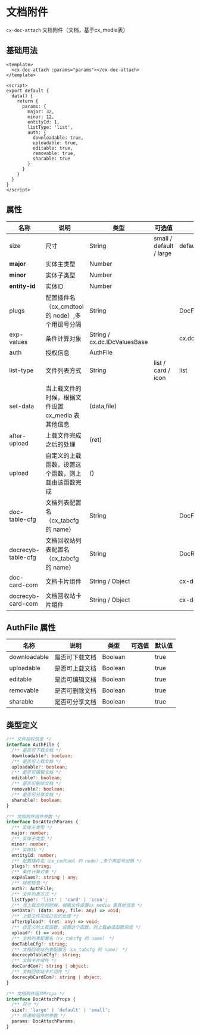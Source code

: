 # 文档附件

`cx-doc-attach` 文档附件（文档，基于cx_media表）

## 基础用法

```vue
<template>
  <cx-doc-attach :params="params"></cx-doc-attach>
</template>

<script>
export default {
  data() {
    return {
      params: {
        major: 32,
        minor: 12,
        entityId: 1,
        listType: 'list',
        auth: {
          downloadable: true,
          uploadable: true,
          editable: true,
          removable: true,
          sharable: true
        }
      }
    }
  }
}
</script>
```

## 属性

| 名称 | 说明 | 类型 | 可选值 | 默认值 |
| --- | ---- | ---- | ----- | ----- |
| size | 尺寸 | String | small / default / large | default |
| **major** | 实体主类型 | Number | | |
| **minor** | 实体子类型 | Number | | |
| **entity-id** | 实体ID | Number | | |
| plugs | 配置插件名（cx_cmdtool 的 node）,多个用逗号分隔 | String | | DocFile |
| exp-values | 条件计算对象 | String / cx.dc.IDcValuesBase | | cx.dc.DocFileValues |
| auth | 授权信息 | AuthFile | | |
| list-type | 文件列表方式 | String | list / card / icon | list |
| set-data | 当上载文件的时候，根据文件设置cx_media 表其他信息 | (data,file) | | |
| after-upload | 上载文件完成之后的处理 | (ret) | | |
| upload | 自定义的上载函数，设置这个函数，则上载由该函数完成 | () | | |
| doc-table-cfg | 文档列表配置名（cx_tabcfg 的 name） | String | | DocFile |
| docrecyb-table-cfg | 文档回收站列表配置名（cx_tabcfg 的 name） | String | | DocRecyb |
| doc-card-com | 文档卡片组件 | String / Object | | cx-doc-card |
| docrecyb-card-com | 文档回收站卡片组件 | String / Object | | cx-docrecyb-card |

## AuthFile 属性

| 名称 | 说明 | 类型 | 可选值 | 默认值 |
| --- | ---- | ---- | ----- | ----- |
| downloadable | 是否可下载文档 | Boolean | | true |
| uploadable | 是否可上载文档 | Boolean | | true |
| editable | 是否可编辑文档 | Boolean | | true |
| removable | 是否可删除文档 | Boolean | | true |
| sharable | 是否可分享文档 | Boolean | | true |

## 类型定义

```ts
/** 文件授权信息 */
interface AuthFile {
  /** 是否可下载文档 */
  downloadable?: boolean;
  /** 是否可上载文档 */
  uploadable?: boolean;
  /** 是否可编辑文档 */
  editable?: boolean;
  /** 是否可删除文档 */
  removable?: boolean;
  /** 是否可分享文档 */
  sharable?: boolean;
}

/** 文档附件组件参数 */
interface DocAttachParams {
  /** 实体主类型 */
  major: number;
  /** 实体子类型 */
  minor: number;
  /** 实体ID */
  entityId: number;
  /** 配置插件名（cx_cmdtool 的 node）,多个用逗号分隔 */
  plugs?: string;
  /** 条件计算对象 */
  expValues?: string | any;
  /** 授权信息 */
  auth?: AuthFile;
  /** 文件列表方式 */
  listType?: 'list' | 'card' | 'icon';
  /** 当上载文件的时候，根据文件设置cx_media 表其他信息 */
  setData?: (data: any, file: any) => void;
  /** 上载文件完成之后的处理 */
  afterUpload?: (ret: any) => void;
  /** 自定义的上载函数，设置这个函数，则上载由该函数完成 */
  upload?: () => void;
  /** 文档列表配置名（cx_tabcfg 的 name） */
  docTableCfg?: string;
  /** 文档回收站列表配置名（cx_tabcfg 的 name） */
  docrecybTableCfg?: string;
  /** 文档卡片组件 */
  docCardCom?: string | object;
  /** 文档回收站卡片组件 */
  docrecybCardCom?: string | object;
}

/** 文档附件组件Props */
interface DocAttachProps {
  /** 尺寸 */
  size?: 'large' | 'default' | 'small';
  /** 传递给组件的参数 */
  params: DocAttachParams;
} 
```